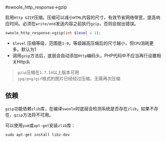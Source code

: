 #swoole_http_response->gzip

启用`Http GZIP`压缩。压缩可以减小`HTML`内容的尺寸，有效节省网络带宽，提高响应时间。必须在`write/end`发送内容之前执行`gzip`，否则会抛出错误。

```php
swoole_http_response->gzip(int $level = 1);
```

* `$level` 压缩等级，范围是`1-9`，等级越高压缩后的尺寸越小，但`CPU`消耗更多。默认为1
* 调用`gzip`方法后，底层会自动添加`Http`编码头，PHP代码中不应当再行设置相关Http头

> `gzip`压缩在`1.7.14`以上版本可用  
> `jpg/png/gif`格式的图片已经经过压缩，无需再次压缩  

依赖
----
`gzip`功能依赖`zlib`库，在编译`swoole`时底层会检测系统是否存在`zlib`，如果不存在，`gzip`方法将不可用。

可以使用`yum`或`apt-get`安装`zlib`库：
```shell
sudo apt-get install libz-dev
```
